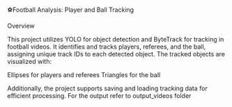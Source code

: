 ⚽Football Analysis: Player and Ball Tracking

Overview

This project utilizes YOLO for object detection and ByteTrack for tracking in football videos. It identifies and tracks players, referees, and the ball, assigning unique track IDs to each detected object. The tracked objects are visualized with:

Ellipses for players and referees
Triangles for the ball

Additionally, the project supports saving and loading tracking data for efficient processing.
For the output refer to output_videos folder
